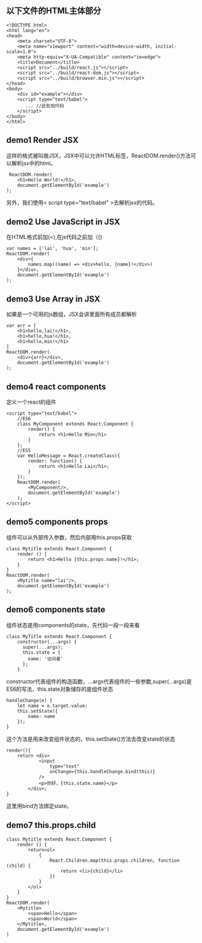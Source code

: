 ## 以下文件的HTML主体部分
```
<!DOCTYPE html>
<html lang="en">
<head>
    <meta charset="UTF-8">
    <meta name="viewport" content="width=device-width, initial-scale=1.0">
    <meta http-equiv="X-UA-Compatible" content="ie=edge">
    <title>Document</title>
    <script src="../build/react.js"></script>
    <script src="../build/react-dom.js"></script>
    <script src="../build/browser.min.js"></script>
</head>
<body>
    <div id="example"></div>
    <script type="text/babel">
       ... //此处加代码
    </script>
</body>
</html>
```

## demo1 Render JSX
这样的格式被叫做JSX，JSX中可以允许HTML标签，ReactDOM.render()方法可以解析jsx中的html。
```
 ReactDOM.render(
    <h1>Hello World!</h1>,
    document.getElementById('example')
);
```
另外，我们使用< script type="text/babel" >去解析jsx的代码。

## demo2 Use JavaScript in JSX
在HTML格式前加(<),在js代码之前加（{)
```
var names = ['lai', 'hua', 'min'];
ReactDOM.render(
    <div>{
        names.map((name) => <div>hello, {name}!</div>)
    }</div>,
    document.getElementById('example')
);
```
## demo3 Use Array in JSX
如果是一个可用的js数组，JSX会讲里面所有成员都解析
```
var arr = [
    <h1>hello,lai!</h1>,
    <h1>hello,hua!</h1>,
    <h1>hello,min!</h1>
]
ReactDOM.render(
    <div>{arr}</div>,
    document.getElementById('example')
);
```
## demo4 react components
定义一个react的组件
```
<script type="text/babel">
    //ES6
    class MyComponent extends React.Component {
        render() {
            return <h1>Hello Min</h1>
        }
    };
    //ES5
    var HelloMessage = React.createClass({
        render: function() {
            return <h1>Hello Lai</h1>;
        }
    });
    ReactDOM.render(
        <MyComponent/>,
        document.getElementById('example')
    );
</script>
```
## demo5 components props
组件可以从外部传入参数，然后内部用this.props获取
```
class Mytitle extends React.Component {
    render () {
        return <h1>Hello {this.props.name}!</h1>;           
    }
}
ReactDOM.render(
    <Mytitle name="lai"/>,
    document.getElementById('example')
);
```
## demo6 components state
组件状态是用components的state，先代码一段一段来看
```
class MyTitle extends React.Component {
    constructor(...args) {
      super(...args);
      this.state = {
        name: '访问者'
      };
    }
```
constructor代表组件的构造函数，...args代表组件的一些参数,super(...args)是ES6的写法，this.state对象储存的是组件状态
```
handleChange(e) {
    let name = e.target.value;
    this.setState({
        name: name
    });
}
```
这个方法是用来改变组件状态的，this.setState()方法去改变state的状态
```
render(){
    return <div>
            <input
                type="text"
                onChange={this.handleChange.bind(this)}
            />
            <p>你好，{this.state.name}</p>
        </div>;
}
```
这里用bind方法绑定state。

## demo7 this.props.child
```
class Mytitle extends React.Component {
    render () {
        return<ol>
            {
                React.Children.map(this.props.children, function (child) {
                    return <li>{child}</li>
                })
            }
        </ol>
    }
}
ReactDOM.render(
    <Mytitle>
        <span>Hello</span>
        <span>World</span>
    </Mytitle>,
    document.getElementById('example')
)
```